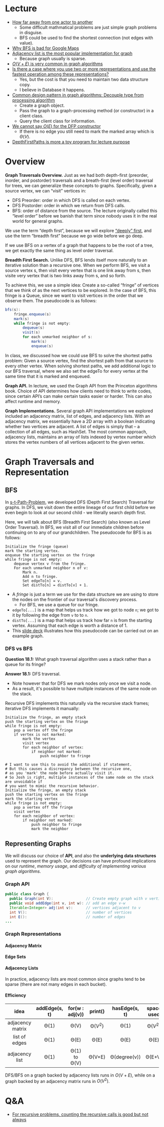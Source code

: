 # Lecture
- [How far away from one actor to another](https://youtu.be/5oL3cgC65KY?t=728)
  - Some difficult mathmatical problems are just simple graph problems in disguise.
  - BFS could be used to find the shortest connection (not edges with value).
- [Why BFS is bad for Google Maps](https://youtu.be/5oL3cgC65KY?t=874)
- [Adjacency list is the most popular implementation for graph](https://youtu.be/5oL3cgC65KY?t=1670)
  - Because graph usually is sparse. 
- [$O(V+E)$ is very common in graph algorithms](https://youtu.be/5oL3cgC65KY?t=1850)
- [Is there a case where you use two or more representations and use the fastest operation among these representations?](https://youtu.be/5oL3cgC65KY?t=2108)
  - Yes, but the cost is that you need to maintain two data structure copy.
  - I believe in Database it happens.
- [Common design pattern in graph algorithms: Decouple type from processing algorithm](https://youtu.be/5oL3cgC65KY?t=2240)
  - Create a graph object.
  - Pass the graph to a graph-processing method (or constructor) in a client class.
  - Query the client class for information.
- [We cannot say $O(E)$ for the DFP constructor](https://youtu.be/5oL3cgC65KY?t=2598)
  - If there is no edge you still need to mark the marked array which is $\Theta (V)$.
- [DepthFirstPaths is more a toy program for lecture purpose](https://youtu.be/5oL3cgC65KY?t=2720)

# Overview
**Graph Traversals Overview.** Just as we had both depth-first (preorder, inorder, and postorder) traversals and a breath-first (level order) traversal for trees, we can generalize these concepts to graphs. Specifically, given a source vertex, we can “visit” vertices in:
- DFS Preorder: order in which DFS is called on each vertex.
- DFS Postorder: order in which we return from DFS calls.
- BFS: order of distance from the source. The lecture originally called this “level order” before we banish that term since nobody uses it in the real world for general graphs.

We use the term “depth first”, because we will explore [“deeply” first](https://xkcd.com/761/), and use the term “breadth first” because we go wide before we go deep.

If we use BFS on a vertex of a graph that happens to be the root of a tree, we get exactly the same thing as level order traversal.

**Breadth First Search.** Unlike DFS, BFS lends itself more naturally to an iterative solution than a recursive one. When we perform BFS, we visit a source vertex s, then visit every vertex that is one link away from s, then visite very vertex that is two links away from s, and so forth.

To achieve this, we use a simple idea: Create a so-called “fringe” of vertices that we think of as the next vertices to be explored. In the case of BFS, this fringe is a Queue, since we want to visit vertices in the order that we observe them. The pseudocode is as follows:
```java
bfs(s):
    fringe.enqueue(s)
    mark(s)
    while fringe is not empty:
        dequeue(s)
        visit(s)
        for each unmarked neighbor of s:
            mark(s)
            enqueue(s)
```
In class, we discussed how we could use BFS to solve the shortest paths problem: Given a source vertex, find the shortest path from that source to every other vertex. When solving shortest paths, we add additional logic to our BFS traversal, where we also set the edgeTo for every vertex at the same time that it is marked and enqueued.

**Graph API.** In lecture, we used the Graph API from the Princeton algorithms book. Choice of API determines how clients need to think to write codes, since certain API’s can make certain tasks easier or harder. This can also affect runtime and memory.

**Graph Implementations.** Several graph API implementations we explored included an adjacency matrix, list of edges, and adjacency lists. With an adjacency matrix, we essentially have a 2D array with a boolean indicating whether two vertices are adjacent. A list of edges is simply that – a collection of all edges, such as HashSet. The most common approach, adjacency lists, maintains an array of lists indexed by vertex number which stores the vertex numbers of all vertices adjacent to the given vertex.

# Graph Traversals and Representation
## BFS
In [s-t-Path-Problem](./21.%20Tree%20and%20Graph%20Traversals.md##Graph-Problems), we developed DFS (Depth First Search) Traversal for graphs. In DFS, we visit down the entire lineage of our first child before we even begin to look at our second child - we literally search depth first.

Here, we will talk about BFS (Breadth First Search) (also known as Level Order Traversal). In BFS, we visit all of our immediate children before continuing on to any of our grandchildren. The pseudocode for BFS is as follows:
```
Initialize the fringe (queue)
mark the starting vertex.
enqueue the starting vertex on the fringe
while fringe is not empty:
    dequeue vertex v from the fringe.
    For each unmarked neighbor n of v:
        Mark n.
        Add n to fringe.
        Set edgeTo[n] = v.
        Set distTo[n] = distTo[v] + 1.
```
- A *fringe* is just a term we use for the data structure we are using to store the nodes on the frontier of our traversal's discovery process.
  - For BFS, we use a queue for our fringe.	
- `edgeTo[...]` is a map that helps us track how we got to node `n`; we got to it by following the edge from `v` to to `n`.
- `distTo[...]` is a map that helps us track how far `n` is from the starting vertex. Assuming that each edge is worth a distance of 1.
- This [slide deck](https://docs.google.com/presentation/d/1JoYCelH4YE6IkSMq_LfTJMzJ00WxDj7rEa49gYmAtc4/edit#slide=id.g76e0dad85_2_380) illustrates how this pseudocode can be carried out on an example graph.

### DFS vs BFS
**Question 18.1:** What graph traversal algorithm uses a stack rather than a queue for its fringe?

**Answer 18.1:** DFS traversal.

- Note however that for DFS we mark nodes only once we visit a node.
- As a result, it's possible to have multiple instances of the same node on the stack.

Recursive DFS implements this naturally via the recursive stack frames; iterative DFS implements it manually:
```
Initialize the fringe, an empty stack
push the starting vertex on the fringe
while fringe is not empty:
    pop a vertex off the fringe
    if vertex is not marked:
        mark the vertex
        visit vertex
        for each neighbor of vertex:
            if neighbor not marked:
                push neighbor to fringe

# I want to use this to avoid the additional if statement.
# But this causes a discrepancy between the recursive one,
# as you 'mark' the node before actually visit it.
# So Josh is right, multiple instances of the same node on the stack are unvoidable if
# you want to mimic the recursive behavior.
Initialize the fringe, an empty stack
push the starting vertex on the fringe
mark the starting vertex
while fringe is not empty:
    pop a vertex off the fringe
    visit vertex
    for each neighbor of vertex:
        if neighbor not marked:
            push neighbor to fringe
            mark the neighbor
```

## Representing Graphs
We will discuss our choice of **API**, and also the **underlying data structures** used to represent the graph. Our decisions can have profound implications on our *runtime*, *memory usage*, and *difficulty of implementing various graph algorithms*.

### Graph API
```java
public class Graph {
  public Graph(int V):               // Create empty graph with v vertices
  public void addEdge(int v, int w): // add an edge v-w
  Iterable<Integer> adj(int v):      // vertices adjacent to v
  int V():                           // number of vertices
  int E():                           // number of edges
...
```

### Graph Representations
#### Adjacency Matrix
#### Edge Sets
#### Adjacency Lists

In practice, adjacency lists are most common since graphs tend to be sparse (there are not many edges in each bucket).

#### Efficiency
|       idea       | addEdge(s, t) | for(w : adj(v)) | print()  | hasEdge(s, t) | space used |
| :--------------: | :-----------: | :-------------: | :------: | :-----------: | :--------: |
| adjacency matrix |     Θ(1)      |      Θ(V)       | Θ($V^2$) |     Θ(1)      |  Θ($V^2$)  |
|  list of edges   |     Θ(1)      |      Θ(E)       |   Θ(E)   |     Θ(E)      |    Θ(E)    |
|  adjacency list  |     Θ(1)      |  Θ(1) to Θ(V)   |  Θ(V+E)  | Θ(degree(v))  |   Θ(E+V)   |

DFS/BFS on a graph backed by adjacency lists runs in $O(V+E)$, while on a graph backed by an adjacency matrix runs in $O(V^2)$.

# Q&A
- [For recursive problems, counting the recursive calls is good but not always](https://youtu.be/-OuYtTGTsN8?t=1462)